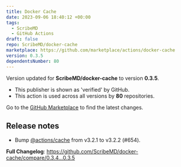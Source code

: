```yaml
---
title: Docker Cache
date: 2023-09-06 18:40:12 +00:00
tags:
  - ScribeMD
  - GitHub Actions
draft: false
repo: ScribeMD/docker-cache
marketplace: https://github.com/marketplace/actions/docker-cache
version: 0.3.5
dependentsNumber: 80
---
```



Version updated for **ScribeMD/docker-cache** to version **0.3.5**.
- This publisher is shown as 'verified' by GitHub.
- This action is used across all versions by **80** repositories.

Go to the [GitHub Marketplace](https://github.com/marketplace/actions/docker-cache) to find the latest changes.

## Release notes

- Bump [@actions/cache](https://github.com/actions/toolkit) from v3.2.1 to v3.2.2 (#654).

**Full Changelog**: https://github.com/ScribeMD/docker-cache/compare/0.3.4...0.3.5
